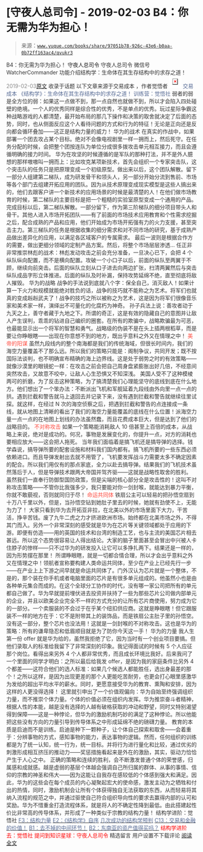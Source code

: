 # [守夜人总司令] - 2019-02-03 B4：你无需为华为担心！

> 来源：[`www.yuque.com/books/share/97051b78-926c-43e6-b0aa-0b72ff163ac4/qvukr3`](https://www.yuque.com/books/share/97051b78-926c-43e6-b0aa-0b72ff163ac4/qvukr3)

<ne-p id="520f42f3293818f927861ebbd5b15da4_p_0" data-lake-id="520f42f3293818f927861ebbd5b15da4_p_0"><ne-text id="ub1843895" style="color: rgb(51, 51, 51);">B4：你无需为华为担心！</ne-text></ne-p> <ne-p id="a5a80a02acf7c2d6546ce2b33333abb9" data-lake-id="a5a80a02acf7c2d6546ce2b33333abb9"><ne-text id="ud63100d6" ne-fontsize="14">守夜人总司令</ne-text></ne-p> <ne-p id="d05feab26a747773d7ecd1114e84b6e0" data-lake-id="d05feab26a747773d7ecd1114e84b6e0"><ne-text id="u8def012d" ne-fontsize="14" ne-bold="true" style="color: rgb(51, 51, 51);">守夜人总司令</ne-text></ne-p> <ne-p id="c05503198424e01aaeae4ea2546ad071" data-lake-id="c05503198424e01aaeae4ea2546ad071"><ne-text id="uabaec2d0" ne-fontsize="14" style="color: rgb(51, 51, 51);">微信号</ne-text><ne-text id="uca38d854" ne-fontsize="14" style="color: rgb(51, 51, 51);">WatcherCommander</ne-text></ne-p> <ne-p id="016d99e290aab310051e7886a346707e" data-lake-id="016d99e290aab310051e7886a346707e"><ne-text id="u39cbacd4" ne-fontsize="14" style="color: rgb(51, 51, 51);">功能介绍</ne-text><ne-text id="u352b4de2" ne-fontsize="14" style="color: rgb(51, 51, 51);">结构学：生命体在其生存结构中的求存之道！</ne-text></ne-p> <ne-p id="1064ca491f82de0b54cec1e9b295a6d9" data-lake-id="1064ca491f82de0b54cec1e9b295a6d9"><ne-text id="uab76ab27" style="color: rgb(140, 140, 140);">2019-02-03</ne-text>[<ne-text id="ua34e83ef" ne-fontsize="14">原文</ne-text>](https://mp.weixin.qq.com/s?__biz=MzAxNDk1NjI2Mw==&mid=2247484272&idx=1&sn=b63b21dd8e2aec97201f452c0efd7175&chksm=9b8a20f8acfda9eeb379304169ddf23955b121150036cd27ea282a67cf52c9226120b51a5c96&scene=27#wechat_redirect&cpage=409)</ne-p> <ne-p id="26b6083e6a12dfc6874aa6ee3d39cfa5" data-lake-id="26b6083e6a12dfc6874aa6ee3d39cfa5"><ne-text id="u06c56a8b" style="color: rgb(51, 51, 51);">收录于话题</ne-text></ne-p> <ne-p id="d034dfa72a5273267e1da358caf1844b" data-lake-id="d034dfa72a5273267e1da358caf1844b"><ne-text id="ud3ee0e14" ne-fontsize="14" style="color: rgb(51, 51, 51);">以下文章来源于交易成本 ，作者觉悟者</ne-text></ne-p> <ne-p id="6cb9468bd10fe84cf127300668d2aecb" data-lake-id="6cb9468bd10fe84cf127300668d2aecb"><ne-card data-card-name="image" data-card-type="inline" id="pG87v" ne-fontsize="14" data-event-boundary="card" style="color: rgb(87, 107, 149);">![](img/7924cd4aa0b9acbb7e74af36533b0b00.png)  <ne-p id="05f46f343b68c75e7c6338b16897b497" data-lake-id="05f46f343b68c75e7c6338b16897b497"><ne-text id="ubc79b272" style="color: rgb(87, 107, 149);">交易成本</ne-text></ne-p> <ne-p id="5a7320bda6e22f955fcbfb7849be0964" data-lake-id="5a7320bda6e22f955fcbfb7849be0964"><ne-text id="u47186966" style="color: rgb(87, 107, 149);">《结构学》：生命体在其生存结构中的求存之道！ 训练营：觉悟社</ne-text></ne-p> <ne-p id="1804c170a61b702e0a7bf4f4b9eb7476" data-lake-id="1804c170a61b702e0a7bf4f4b9eb7476"><ne-text id="ud960fc19" style="color: rgb(51, 51, 51);">弱者的弱是全方位的弱：如果这一点做不到，那一点自然也就做不到，所以才会陷入四处碰壁的绝境。一个人的优秀同样是综合性的优秀，不是单点的优秀。玩过星际争霸这种战略游戏的人都清楚，最开始布局的那几下操作和决策的取舍就决定了后面的态势，同时，也从侧面反应这个人看待问题的方式和行为的特征！无论是正向还是反向都会循环叠加——这正是结构力量的威力！</ne-text></ne-p> <ne-p id="e1c883a2135107f09aa5445faf16aad3" data-lake-id="e1c883a2135107f09aa5445faf16aad3"><ne-text id="u34eae473" ne-bold="true" style="color: rgb(51, 51, 51);">华为的战术</ne-text></ne-p> <ne-p id="de857595c30d1b56fefa479eaf4a55df" data-lake-id="de857595c30d1b56fefa479eaf4a55df"><ne-text id="u482c831d" style="color: rgb(51, 51, 51);">在真实的作战中，如果部署一个团去攻占某个目标。绝对不会像电视剧里一样一拥而上，然后死守。在任务分配的时候，会把整个团按连队为单位分成很多拨攻击单元相互接力，而且会遵循明确的接力时间。</ne-text></ne-p> <ne-p id="0a473e69cf8e5e9d58d59d28ded43e0e" data-lake-id="0a473e69cf8e5e9d58d59d28ded43e0e"><ne-text id="u1b15f54a" style="color: rgb(51, 51, 51);">华为在攻坚的时候遵循的是军队的那种打法，并不是外人臆想的那样嗷嗷叫一拥而上：比如攻克某项新技术，首先会组织一个专家突击队，这个突击队的任务只是把原理变成一个初级原型。做出来以后，这个团队解散。留下一部分人组建第二梯队，成为研发骨干和领头人，另一部分开始分流到售前、市场等各个部门去组建开拓应用的团队。因为从技术原理变成现实模型是这些人搞出来的，他们去跟客户讲一个新技术的应用场景的时候是最清楚的人！在他们做市场教育的时候，第二梯队的主要目标是把一个粗糙的实验室原型变成一个通用的产品。完成目标以后，第二梯队解散。一部分留下，作为第三阶梯队的细分项目带头人和骨干。其他人进入市场开拓团队——有了前面的市场技术应用教育和个性需求挖掘之后，配合成熟的产品和应用，他们开始成为市场开拓强有力的火力支援，甚至突击主力。第三梯队的任务是根据收集的细分需求和对不同市场的研究，基于成熟产品做出差异化的应用，以满足各区域客户的专属需求。 最后一波则是根据合作方的需要，做出更细分领域的定制产品方案。然后，将整个市场层层渗透...</ne-text></ne-p> <ne-p id="a645b66b684744c10d279b10fa169d3b" data-lake-id="a645b66b684744c10d279b10fa169d3b"><ne-text id="uce6de9ec" style="color: rgb(51, 51, 51);">任正非非常推崇林彪的战术：林彪发动攻击之前会充分准备，一旦决心已下，会把 4 个纵队纵向配置，而不是横向配置。攻破一个小口子以后，前面的纵队至两翼于不顾，继续向前突击。后面的纵队立刻从口子进去向两边扩张，扫清两翼然后与突击纵队成品字形立体推进。后面的纵队及时补漏，保持攻势延绵不绝，直至彻底将敌人摧毁。</ne-text></ne-p> <ne-p id="369157b2e0215eb23bb06b607fbff20e" data-lake-id="369157b2e0215eb23bb06b607fbff20e"><ne-text id="uaeba9db5" ne-bold="true" style="color: rgb(51, 51, 51);">华为的战略</ne-text></ne-p> <ne-p id="1cee2ac675186725b91d206d04232178" data-lake-id="1cee2ac675186725b91d206d04232178"><ne-text id="u48e2dab6" style="color: rgb(51, 51, 51);">战争的手法说到底就八个字：保全自己，消灭敌人！如果计算一下火力和规模就能绝对胜负的话，战争的技巧就不能称之为艺术。将军们也就真的变成赳赳武夫了！战争的技巧之所以被称之为艺术，这是因为将军们很像音乐家和美术家一样，演绎出不可量化的化腐朽为神奇。</ne-text></ne-p> <ne-p id="f833dd56b70c303e17888ac50ef9b8a6" data-lake-id="f833dd56b70c303e17888ac50ef9b8a6"><ne-text id="u91ff21a4" style="color: rgb(51, 51, 51);">孙子兵法上说：善攻者动于九天之上，善守者藏于九地之下。所谓的奇正，这是有效的隐藏自己的意图并让敌人产生误判，乖乖的钻进自己编织的圈套。在所有的欺骗中，战略欺骗最为可恶，也最能显示出一个将军的智慧和勇气。战略级的伪装不是在头上插两根稻草，而是要让你睁眼瞎——出现在你意想不到的地方，既出乎意料之外又在情理之中！</ne-text></ne-p> <ne-p id="075c4bcd4df19c6f696452f3c50ddbb7" data-lake-id="075c4bcd4df19c6f696452f3c50ddbb7"><ne-text id="u596b0399" ne-bold="true" style="color: rgb(255, 76, 65);">美帝的阳谋</ne-text></ne-p> <ne-p id="3b0d6a378d5a6451ea68b3c8f5918f11" data-lake-id="3b0d6a378d5a6451ea68b3c8f5918f11"><ne-text id="u7ce4b59f" style="color: rgb(51, 51, 51);">虽然九段线内的整个南海都是我们的传统海域，但很长时间内，我们的海空力量覆盖不了那么远。所以我们的策略只能是：阁制争议，共同开发；既不按国际法谈判，也不明确宣布精确的海上边界线。这是处于弱势之时的有效策略——就像沙漠里的眼镜蛇一样：在攻击之前会把自己周身盘紧膨胀出好几倍，不经意间突然攻击，又故意不咬中，让敌人心生恐惧又不知深浅。</ne-text></ne-p> <ne-p id="dd2adb438eee142a285fd52095837a75" data-lake-id="dd2adb438eee142a285fd52095837a75"><ne-text id="u92bf8fbb" style="color: rgb(51, 51, 51);">美国人受不了这种模棱两可的折磨，为了反击这种策略，为了搞清楚我们心理能坚守的底线到底在什么地方。他们想出了一个笨办法：不断派出飞机和军舰延着九段线由外向里一点一点的拱。遇到拦截和警告就马上退回去并记录下来，没有遇到拦截和警告就继续往里试探。就这样，在经过 N 次的海空侦察之后，把遇到拦截和警告的点连接成一条线，就从地图上清晰的看出了我们的海空力量能覆盖的底线在什么位置！派海空力量一点一点的在地图上划线的办法虽然蠢，而且花费成本巨大，但是达到了他们的战略目的。</ne-text></ne-p> <ne-p id="1b35ca79a4beeb4ddd3c06a86eb91a7e" data-lake-id="1b35ca79a4beeb4ddd3c06a86eb91a7e"><ne-text id="u5c61b34a" ne-bold="true" style="color: rgb(255, 76, 65);">不对称攻击</ne-text></ne-p> <ne-p id="e682bf8151725d7526a58005b407adb7" data-lake-id="e682bf8151725d7526a58005b407adb7"><ne-text id="u98472398" style="color: rgb(51, 51, 51);">如果一个策略能消耗敌人 10 倍甚至上百倍的成本，从战略上来说，绝对是成功的。何况，事物是发展变化的，你提升一点，对方的消耗也要相应放大——这会把人拖死。</ne-text></ne-p> <ne-p id="4e013bde105dd2de5342c9d5c7f60af0" data-lake-id="4e013bde105dd2de5342c9d5c7f60af0"><ne-text id="u75b2239d" style="color: rgb(51, 51, 51);">当年我们面临着是搞飞机还是搞导弹的选择。钱学森说，搞导弹所要的配套设施和材料我们国内都有。搞飞机所要的一些东西必须依赖进口。而且导弹发射出去就不用管了，飞机要发挥战斗力需要太多不确定因素的配合。所以我们用仅有的那点家底，全力以赴去搞导弹。结果我们的飞机技术虽然落后于人，但是导弹技术跟两大帝国并驾齐驱——这就是战略性取舍的胜利。</ne-text></ne-p> <ne-p id="048cc42193a7b66c93092b9425c5ce4e" data-lake-id="048cc42193a7b66c93092b9425c5ce4e"><ne-text id="u3356a384" style="color: rgb(51, 51, 51);">虽然我们一直奉行防御型国防政策，但是尖端的核心部分全是攻击性的！这叫不对称攻击策略——不管你比我强多少，我只要能对你一剑封喉，就能达到暴力平衡，你就不敢藐视，否则就同归于尽！</ne-text></ne-p> <ne-p id="56b80c1a6f0f914b6e1a54d2a05f03b8" data-lake-id="56b80c1a6f0f914b6e1a54d2a05f03b8"><ne-text id="u4f2216b6" ne-bold="true" style="color: rgb(255, 76, 65);">命运共同体</ne-text></ne-p> <ne-p id="4d4c38fdc34d7987a02c360c14a46e31" data-lake-id="4d4c38fdc34d7987a02c360c14a46e31"><ne-text id="u28dbea93" style="color: rgb(51, 51, 51);">铁扇公主可以轻易的把孙悟空扇到十万八千里以外，但是，当孙悟空钻到她肚子里去的时候，她就有劲使不上，无能为力了！</ne-text></ne-p> <ne-p id="f9e634ccf787198c4bc3587887836464" data-lake-id="f9e634ccf787198c4bc3587887836464"><ne-text id="uea85b5a1" style="color: rgb(51, 51, 51);">大家只看到华为去开拓亚非拉，在北美以外的市场里面下大力，干苦活，挣辛苦钱。废了九牛二虎之力才挤进欧洲市场。始终都在北美市场之外，不得其门而入。另外一个非常深刻的感受就是华为在芯片等关键领域都处于应用的下游。即便有仿造——用的英国的技术和台湾的制造工艺，也与主流的美国芯片相去甚远。所以这个态势很容易让人得出结论。大家的脑子里面甚至会冒出中兴被人卡住脖子的惨样——只不过华为的研发投入让它可以多挣扎两下。结果还是一样的，因为形势摆在那里！</ne-text></ne-p> <ne-p id="2e24612abdc311c4bb2e0b3bf6e24623" data-lake-id="2e24612abdc311c4bb2e0b3bf6e24623"><ne-text id="u369fb4e0" ne-bold="true" style="color: rgb(51, 51, 51);">所谓睁眼瞎，就是一切都合情合理，所以才会出乎意料之外又在情理之中！</ne-text><ne-text id="u45a1547b" style="color: rgb(51, 51, 51);">领航者宣称要构建人类命运共同体，至少在产业上已经先行一步——在产业上上下游之间早就是命运共同体了。门外汉认为芯片就是一个整体，不是的，那个装在你手机或者电脑里面的芯片是有很多单元组成的。他虽然小也是由各种单元集合而成的。在这个全球分工协作的时代，没有哪一家公司把所有的单元都自己做了。华为早就提前埋伏进去投资并扶持了一些为那些芯片公司做内部单元的企业，并且以欧美企业完全不一样的方式充分的让所有芯片商使用，努力成为它的一部分。一个卖服装的不会过于在乎某个纽扣供应商。这就是睁眼瞎！但它跟服装不一样的地方在于：它不是附带其上的装饰品，而是铁扇公主肚子里的孙悟空。没有这一部分，整个芯片也没法用！这就是一剑封喉的不对称攻击。这也是华为的策略：</ne-text><ne-text id="u9ce694e9" ne-bold="true" style="color: rgb(51, 51, 51);">所有的谦卑隐忍和低眉顺目就是为了防你今天这一手！</ne-text></ne-p> <ne-p id="b05a30ad619f251d13cde64695e8502c" data-lake-id="b05a30ad619f251d13cde64695e8502c"><ne-text id="ubf49703a" ne-bold="true" style="color: rgb(51, 51, 51);">华为的力量</ne-text></ne-p> <ne-p id="6229a5472e614e14f291830027fd2dc3" data-lake-id="6229a5472e614e14f291830027fd2dc3"><ne-text id="ub6ac457b" style="color: rgb(51, 51, 51);">我人生第一份 offer 就是华为给的，虽然我拒绝了它，因为当时有一个创业项目要搞。但他们录取人的标准给我留下了非常深刻的印象。我记得面试的时候有 5 个人应征那个岗位。看得出来另外 4 个人都非常优秀，而且成长环境比我好。后来我问了一个里面的同学才明白：之所以最后给我发 offer，是因为我的家庭条件比另外 4 个都差——这符合他们的选人标准：如果几个候选人都能胜任，选出身最差的那个！之所以这样，是因为出现更差的那个人更能吃苦耐劳，也更会打心眼里感激华为发给的超出平均水平的薪水。同时，更愿意接受华为的教育、熏陶和安排，因为这样的人更没得选择！</ne-text></ne-p> <ne-p id="785a4a924e029e8fc633f8522011d5d6" data-lake-id="785a4a924e029e8fc633f8522011d5d6"><ne-text id="u0d359a68" style="color: rgb(51, 51, 51);">这里就引申出了一个价值观偏向：华为自始至终强调组织力量，而不推崇个体力量。个体的价值必须在组织内发挥。</ne-text><ne-text id="ua86f59fc" ne-bold="true" style="color: rgb(51, 51, 51);">华为推崇奋斗者精神，根据人性的本能，越是没有选择的人越有破格获取的冲动和野望，同时又特别渴望得到保障——这是一种悖论，但华为的激励机制巧妙的满足了这种悖论。</ne-text><ne-text id="u4ea1560c" style="color: rgb(51, 51, 51);">所以他能把这些没有方向的力量引导到传导体系之中形成延绵不绝的磅礴力量。</ne-text></ne-p> <ne-p id="9c0c432caddaf7a67af434e8004aa963" data-lake-id="9c0c432caddaf7a67af434e8004aa963"><ne-text id="u0dd4daef" style="color: rgb(51, 51, 51);">教育的本质是启迪而不是训练。启迪是种下一颗种子，让个体自己探索和取舍——会着重于：分辨事物的方式，感知事物的能力，表达事物的逻辑。然而，</ne-text><ne-text id="u7711b21a" ne-bold="true" style="color: rgb(51, 51, 51);">任何组织的训练都是为了统一认知，统一行为，统一目标。并将行为进行量化和比较，通过优劣的刺激形成相互挤压的推动力</ne-text><ne-text id="uc96e934d" style="color: rgb(51, 51, 51);">——奖惩措施看起来是外在的激励，其实，驱动力恰恰产生于人心之中。</ne-text></ne-p> <ne-p id="0016726f9f5bb98c5ff805543506b909" data-lake-id="0016726f9f5bb98c5ff805543506b909"><ne-text id="ue8792b88" ne-bold="true" style="color: rgb(51, 51, 51);">正确的策略和连续的胜利，会不断激发普通个体的荣誉感，归属感和成就感。越是虚弱的基层个体越会强调自己所归属的群体、从事的事情、信仰的宗教的神圣和伟大——因为这能让自我存在感较低的个体感到强大和满足。</ne-text><ne-text id="u091abc52" style="color: rgb(51, 51, 51);">因此，华为的这些会在每个成员的内心凝聚起宏大的使命感，激发主动为之牺牲和付出的热情，同时，激励机制会让所有个体获得独自无法获取的东西，从而轻易将其纳入流程的规范之中，并通过驱使自己符合组织导向性的要求去赢得内部的认可和奖励。华为不惜重金打造流程体系，就是将人的不确定性降到最低。由此搭建起性价比非常高的传导体系，并形成了一种类似于宗教的结构力量！</ne-text></ne-p> <ne-p id="77a7318eb738923f605c87d1be2db124" data-lake-id="77a7318eb738923f605c87d1be2db124"><ne-text id="u154c94c7" ne-fontsize="13" style="color: rgb(51, 51, 51);">结构学进阶：</ne-text><ne-text id="ue1a2ab97" ne-fontsize="13" ne-bold="true" style="color: rgb(51, 51, 51);">觉悟社</ne-text></ne-p> <ne-p id="e8c1332da603d49aea873e45e7d23da9" data-lake-id="e8c1332da603d49aea873e45e7d23da9">[<ne-text id="uc37e9a9b" ne-fontsize="13" ne-bold="true" style="color: rgb(87, 107, 149);">F3：结构力量</ne-text>](http://mp.weixin.qq.com/s?__biz=MzAxNDk1NjI2Mw==&mid=2247484256&idx=1&sn=f10d9c530bfd6ea08b25d4bec657c13a&chksm=9b8a20e8acfda9fee057f2df26790f905c898132cac91d833d14e636edb00c20514d63189a88&scene=21#wechat_redirect)</ne-p> <ne-p id="213cb4c482f2563471b022cea48f0bd4" data-lake-id="213cb4c482f2563471b022cea48f0bd4">[<ne-text id="ua9b71d6f" ne-fontsize="13" ne-bold="true" style="color: rgb(87, 107, 149);">E2：《结构学》自序</ne-text>](http://mp.weixin.qq.com/s?__biz=MzIzMDYwOTM0Mg==&mid=2247483926&idx=1&sn=b95a4f9087097a0c18a896d987b3fe52&chksm=e8b19ac7dfc613d10373c203fe258ab87a4e3d2e3277cb2468fd5e30235394c6be0f148c5b0b&scene=21#wechat_redirect)</ne-p> <ne-p id="6824a979232c475763b39c1fcf81b89d" data-lake-id="6824a979232c475763b39c1fcf81b89d">[<ne-text id="u9cc47c62" ne-fontsize="13" ne-bold="true" style="color: rgb(87, 107, 149);">几次成功的结构学预判</ne-text>](http://mp.weixin.qq.com/s?__biz=MzAxNDk1NjI2Mw==&mid=2247484266&idx=1&sn=02ab915e029cbe24d91712f741b3f37c&chksm=9b8a20e2acfda9f4498a5c76204c101ab26e7311f2fb7d3043de108d4ff6e18d72a1c889a569&scene=21#wechat_redirect)</ne-p> <ne-p id="b085b530c850bce6ad069a95b2fcbc3e" data-lake-id="b085b530c850bce6ad069a95b2fcbc3e">[<ne-text id="u1dd7ba81" ne-fontsize="13" ne-bold="true" style="color: rgb(87, 107, 149);">C13：交易和金融的价值！</ne-text>](http://mp.weixin.qq.com/s?__biz=MzIzMDYwOTM0Mg==&mid=2247483930&idx=1&sn=ae65c47055e5a1bf799a5313d32053d3&chksm=e8b19acbdfc613ddcbff8490bf7d7ff6c7afbd985bbf3d6ef051e8f397e179061dc7edbe5fc1&scene=21#wechat_redirect)</ne-p> <ne-p id="1f013b0a1e765009b4cf5c27c954a6c0" data-lake-id="1f013b0a1e765009b4cf5c27c954a6c0">[<ne-text id="u526ad48a" ne-fontsize="13" ne-bold="true" style="color: rgb(87, 107, 149);">B1：去不掉的中间环节！</ne-text>](http://mp.weixin.qq.com/s?__biz=MzIzMDYwOTM0Mg==&mid=2247483903&idx=1&sn=e8a21cb816d6a27d869f81463805a208&chksm=e8b1992edfc610380f54d91f9acc9844820c77ce8a5bcedb4f36372c406647f45fd2514a6a77&scene=21#wechat_redirect)</ne-p> <ne-p id="adea0ac1763b31d93861693553a1ba35" data-lake-id="adea0ac1763b31d93861693553a1ba35">[<ne-text id="u4b4d1ccd" ne-fontsize="13" ne-bold="true" style="color: rgb(87, 107, 149);">B2：东南亚的资产值得买吗？</ne-text>](http://mp.weixin.qq.com/s?__biz=MzIzMDYwOTM0Mg==&mid=2247483936&idx=1&sn=26888c67b2ba0feaee0961b813271e24&chksm=e8b19af1dfc613e7fed8be7a6f08ce8e8fdf53fc76ac63729dfec83d3a9d10977f40a2534bc2&scene=21#wechat_redirect)</ne-p> <ne-p id="207e06955661d7d7bba5a25a9c456b49" data-lake-id="207e06955661d7d7bba5a25a9c456b49" ne-alignment="center"><ne-text id="u2ad9e5ba" ne-bold="true" style="color: rgb(255, 0, 0);">结构学进阶去：觉悟社</ne-text></ne-p> <ne-p id="f65351cdeebff6ac21a4351f757f24b4" data-lake-id="f65351cdeebff6ac21a4351f757f24b4" ne-alignment="center"><ne-text id="u5c0e8ae7" ne-bold="true" style="color: rgb(255, 0, 0);">提问到知识星球：守夜人总司令</ne-text></ne-p>  <ne-p id="750986e7d9e77d7fb39566cf4d4924d4" data-lake-id="750986e7d9e77d7fb39566cf4d4924d4" ne-alignment="center"><ne-card data-card-name="image" data-card-type="inline" id="l8nIt" data-event-boundary="card" style="color: rgb(51, 51, 51);"><ne-h3 id="2rPPm" data-lake-id="2rPPm"><ne-heading-ext><ne-heading-anchor></ne-heading-anchor><ne-heading-fold></ne-heading-fold></ne-heading-ext><ne-heading-content><ne-text id="u595cb095" ne-fontsize="16" style="color: rgb(51, 51, 51);">精选留言</ne-text></ne-heading-content></ne-h3> <ne-p id="9d5fee8f46b5288d15dfc402802b392a" data-lake-id="9d5fee8f46b5288d15dfc402802b392a"><ne-text id="u146c7270" style="color: rgb(51, 51, 51);">用户设置不下载评论</ne-text></ne-p> <ne-p id="4f649d2280bc435f389f041a3e8f3f2b" data-lake-id="4f649d2280bc435f389f041a3e8f3f2b">[<ne-text id="u99e752c0">阅读全文</ne-text>](https://t.zsxq.com/MZzVNNZ)</ne-p></ne-card></ne-p></ne-card></ne-p>